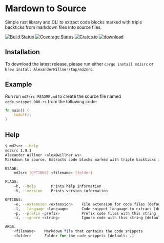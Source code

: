 # Mardown to Source

Simple rust library and CLI to extract code blocks marked with triple backticks from markdown files into source files.

[![Build Status](https://github.com/alexanderwillner/md2src/workflows/Build-Test/badge.svg)](https://github.com/AlexanderWillner/md2src/actions) [![Coverage Status](https://coveralls.io/repos/github/AlexanderWillner/md2src/badge.svg?branch=master)](https://coveralls.io/github/AlexanderWillner/md2src?branch=master) [![Crates.io](https://img.shields.io/crates/d/md2src?label=crate%20downloads)](https://crates.io/crates/md2src) [![download](https://img.shields.io/github/downloads/AlexanderWillner/md2src/total?label=binary%20downloads)](https://github.com/AlexanderWillner/md2src/releases)

## Installation

To download the latest release, please run either ```cargo install md2src``` or ```brew install AlexanderWillner/tap/md2src```.

## Example

Run run ```md2src README.md``` to create the source file named ```code_snippet_000.rs``` from the following code:

```rust
fn main() {
    todo!();
}
```

## Help

```bash
$ md2src --help
md2src 1.0.1
Alexander Willner <alex@willner.ws>
Markdown to source. Extracts code blocks marked with triple backticks into files.

USAGE:
    md2src [OPTIONS] <filename> [folder]

FLAGS:
    -h, --help       Prints help information
    -V, --version    Prints version information

OPTIONS:
    -e, --extension <extension>    File extension for code files [default: rs]
    -l, --language <language>      Code snippet language to extract [default: rust]
    -p, --prefix <prefix>          Prefix code files with this string [default: code_snippet_]
    -i, --ignore <string>          Ignore code with this string [default: // (note: this does not compile)]

ARGS:
    <filename>    Markdown file that contains the code snippets
    <folder>      Folder for the code snippets [default: .]
```
